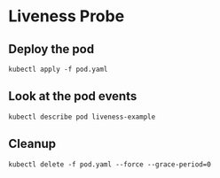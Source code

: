 # Liveness Probe

## Deploy the pod

```
kubectl apply -f pod.yaml
```

## Look at the pod events

```
kubectl describe pod liveness-example
```

## Cleanup

```
kubectl delete -f pod.yaml --force --grace-period=0
```
